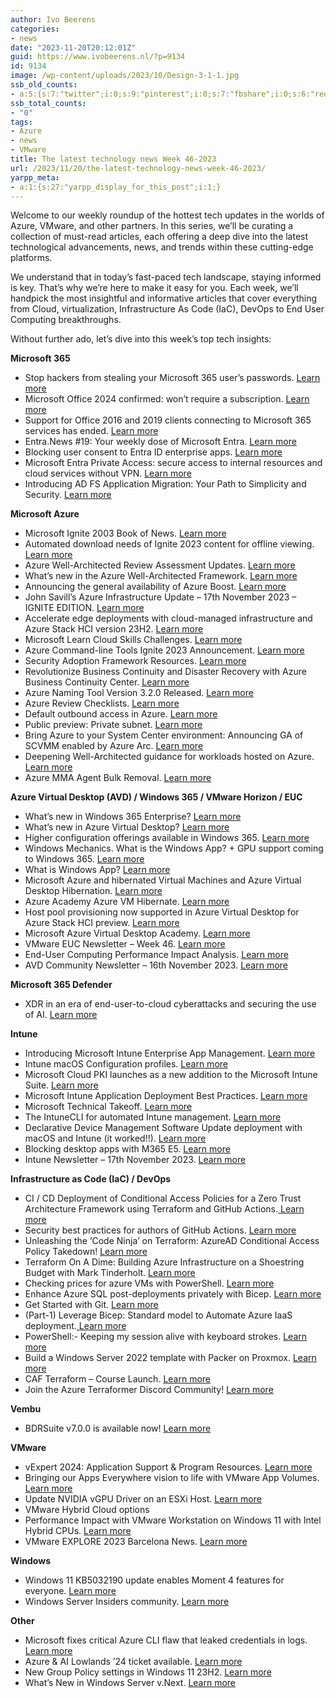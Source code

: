 ```yaml
---
author: Ivo Beerens
categories:
- news
date: "2023-11-20T20:12:01Z"
guid: https://www.ivobeerens.nl/?p=9134
id: 9134
image: /wp-content/uploads/2023/10/Design-3-1-1.jpg
ssb_old_counts:
- a:5:{s:7:"twitter";i:0;s:9:"pinterest";i:0;s:7:"fbshare";i:0;s:6:"reddit";i:0;s:6:"tumblr";N;}
ssb_total_counts:
- "0"
tags:
- Azure
- news
- VMware
title: The latest technology news Week 46-2023
url: /2023/11/20/the-latest-technology-news-week-46-2023/
yarpp_meta:
- a:1:{s:27:"yarpp_display_for_this_post";i:1;}
---
```


Welcome to our weekly roundup of the hottest tech updates in the worlds of Azure, VMware, and other partners. In this series, we’ll be curating a collection of must-read articles, each offering a deep dive into the latest technological advancements, news, and trends within these cutting-edge platforms.

We understand that in today’s fast-paced tech landscape, staying informed is key. That’s why we’re here to make it easy for you. Each week, we’ll handpick the most insightful and informative articles that cover everything from Cloud, virtualization, Infrastructure As Code (IaC), DevOps to End User Computing breakthroughs.

Without further ado, let’s dive into this week’s top tech insights:

**Microsoft 365**

- Stop hackers from stealing your Microsoft 365 user’s passwords. [Learn more](https://www.youtube.com/watch?v=tI1bdVohOK8)
- Microsoft Office 2024 confirmed: won’t require a subscription. [Learn more](https://www.ghacks.net/2023/11/13/microsoft-office-2024-confirmed-wont-require-a-subscription/)
- Support for Office 2016 and 2019 clients connecting to Microsoft 365 services has ended. [Learn more](https://techcommunity.microsoft.com/t5/office-end-of-support-blog/important-office-end-of-support-reminders/ba-p/3956142)
- Entra.News #19: Your weekly dose of Microsoft Entra. [Learn more](https://entra.news/p/entranews-19-your-weekly-dose-of)
- Blocking user consent to Entra ID enterprise apps. [Learn more](https://www.cswrld.com/2023/11/blocking-user-consent-to-entra-id-enterprise-apps/)
- Microsoft Entra Private Access: secure access to internal resources and cloud services without VPN. [Learn more](https://www.cloudcoffee.ch/microsoft-azure/microsoft-entra-private-access-secure-access-to-internal-resources-and-cloud-services-without-vpn/?utm_source=substack&utm_medium=email)
- Introducing AD FS Application Migration: Your Path to Simplicity and Security. [Learn more](https://techcommunity.microsoft.com/t5/security-compliance-and-identity/introducing-ad-fs-application-migration-your-path-to-simplicity/ba-p/3980232)

**Microsoft Azure**

- Microsoft Ignite 2003 Book of News. [Learn more](https://news.microsoft.com/ignite-2023-book-of-news/)
- Automated download needs of Ignite 2023 content for offline viewing. [Learn more](https://twitter.com/mderooij/status/1724958196379365669)
- Azure Well-Architected Review Assessment Updates. [Learn more](https://techcommunity.microsoft.com/t5/azure-architecture-blog/azure-well-architected-review-assessment-updates/ba-p/3981023?WT.mc_id=tozimmergren&utm_campaign=zimmergren&utm_medium=linkedin&utm_source=zimmergren)
- What’s new in the Azure Well-Architected Framework. [Learn more](https://www.thomasmaurer.ch/2023/11/whats-new-in-the-well-architected-framework/)
- Announcing the general availability of Azure Boost. [Learn more](https://techcommunity.microsoft.com/t5/azure-infrastructure-blog/announcing-the-general-availability-of-azure-boost/ba-p/3981384)
- John Savill’s Azure Infrastructure Update – 17th November 2023 – IGNITE EDITION. [Learn more](https://www.youtube.com/watch?v=GOVygy-USQQ)
- Accelerate edge deployments with cloud-managed infrastructure and Azure Stack HCI version 23H2. [Learn more](https://techcommunity.microsoft.com/t5/azure-stack-blog/accelerate-edge-deployments-with-cloud-managed-infrastructure/ba-p/3982951)
- Microsoft Learn Cloud Skills Challenges. [Learn more](https://www.microsoft.com/en-US/cloudskillschallenge/ignite/registration/2023?ocid=ignite23_CSCTwitter_organicsocial_wwl)
- Azure Command-line Tools Ignite 2023 Announcement. [Learn more](https://techcommunity.microsoft.com/t5/azure-tools-blog/azure-command-line-tools-ignite-2023-announcement/ba-p/3984502)
- Security Adoption Framework Resources. [Learn more](https://learn.microsoft.com/en-us/security/ciso-workshop/adoption)
- Revolutionize Business Continuity and Disaster Recovery with Azure Business Continuity Center. [Learn more](https://techcommunity.microsoft.com/t5/azure-storage-blog/revolutionize-business-continuity-and-disaster-recovery-with/ba-p/3980387)
- Azure Naming Tool Version 3.2.0 Released. [Learn more](https://github.com/mspnp/AzureNamingTool/wiki/v3.2.0)
- Azure Review Checklists. [Learn more](https://github.com/Azure/review-checklists)
- Default outbound access in Azure. [Learn more](https://learn.microsoft.com/en-us/azure/virtual-network/ip-services/default-outbound-access)
- Public preview: Private subnet. [Learn more](https://azure.microsoft.com/en-ca/updates/public-preview-private-subnet/?wt.mc_id=AZ-MVP-5000436)
- Bring Azure to your System Center environment: Announcing GA of SCVMM enabled by Azure Arc. [Learn more](https://techcommunity.microsoft.com/t5/azure-arc-blog/bring-azure-to-your-system-center-environment-announcing-ga-of/ba-p/3984063)
- Deepening Well-Architected guidance for workloads hosted on Azure. [Learn more](https://techcommunity.microsoft.com/t5/azure-architecture-blog/deepening-well-architected-guidance-for-workloads-hosted-on/ba-p/3979168?WT.mc_id=AZ-MVP-5004750)
- Azure MMA Agent Bulk Removal. [Learn more](https://techcommunity.microsoft.com/t5/core-infrastructure-and-security/azure-mma-agent-bulk-removal/ba-p/3980631?WT.mc_id=DT-MVP-5001664)

**Azure Virtual Desktop (AVD) / Windows 365 / VMware Horizon / EUC**

- What’s new in Windows 365 Enterprise? [Learn more](https://learn.microsoft.com/en-us/windows-365/enterprise/whats-new)
- What’s new in Azure Virtual Desktop? [Learn more](https://learn.microsoft.com/en-us/azure/virtual-desktop/whats-new#november-2023)
- Higher configuration offerings available in Windows 365. [Learn more](https://techcommunity.microsoft.com/t5/windows-it-pro-blog/higher-configuration-offerings-available-in-windows-365/ba-p/3968118)
- Windows Mechanics. What is the Windows App? + GPU support coming to Windows 365. [Learn more](https://youtu.be/GKbHDIuZPNA?si=8r1_xEE5yZB2CyTu)
- What is Windows App? [Learn more](https://learn.microsoft.com/en-us/windows-app/overview)
- Microsoft Azure and hibernated Virtual Machines and Azure Virtual Desktop Hibernation. [Learn more](https://blog.itprocloud.de/AVD-Azure-Virtual-Desktop-Hibernation-Hibernate-VM-Session-Host/)
- Azure Academy Azure VM Hibernate. [Learn more](https://youtu.be/WOc0HvDeNOQ?si=kQrmnw7MNBwDgxWH)
- Host pool provisioning now supported in Azure Virtual Desktop for Azure Stack HCI preview. [Learn more](https://techcommunity.microsoft.com/t5/azure-virtual-desktop-blog/host-pool-provisioning-now-supported-in-azure-virtual-desktop/ba-p/3983124)
- Microsoft Azure Virtual Desktop Academy. [Learn more](https://microsoft.github.io/PartnerResources/skilling/microsoft-infrastructure-academy/avd)
- VMware EUC Newsletter – Week 46. [Learn more](https://blog.simonelberts.nl/2023/11/vmware-euc-newsletter-week-46.html)
- End-User Computing Performance Impact Analysis. [Learn more](https://portal.nutanix.com/page/documents/solutions/details?targetId=TN-2113-Windows-10-Performance-Impact:TN-2113-Windows-10-Performance-Impact)
- AVD Community Newsletter – 16th November 2023. [Learn more](https://avdcommunity.com/avd-community-newsletter-16th-november-2023/)

**Microsoft 365 Defender**

- XDR in an era of end-user-to-cloud cyberattacks and securing the use of AI. [Learn more](https://techcommunity.microsoft.com/t5/microsoft-defender-xdr-blog/ignite-news-xdr-in-an-era-of-end-user-to-cloud-cyberattacks-and/ba-p/3982002)

**Intune**

- Introducing Microsoft Intune Enterprise App Management. [Learn more](https://techcommunity.microsoft.com/t5/microsoft-intune-blog/introducing-microsoft-intune-enterprise-app-management/ba-p/3981044)
- Intune macOS Configuration profiles. [Learn more](https://move2modern.uk/index.php/quicklinks/macos-configuration-profiles/)
- Microsoft Cloud PKI launches as a new addition to the Microsoft Intune Suite. [Learn more](https://techcommunity.microsoft.com/t5/microsoft-intune-blog/microsoft-cloud-pki-launches-as-a-new-addition-to-the-microsoft/ba-p/3982830?utm_source=dlvr.it&utm_medium=twitter)
- Microsoft Intune Application Deployment Best Practices. [Learn more](https://www.vansurksum.com/2023/11/16/microsoft-intune-application-deployment-best-practices/)
- Microsoft Technical Takeoff. [Learn more](https://techcommunity.microsoft.com/t5/tech-community-live/microsoft-technical-takeoff/ev-p/3968237)
- The IntuneCLI for automated Intune management. [Learn more](https://rozemuller.com/the-intunecli-for-automated-intune-management/)
- Declarative Device Management Software Update deployment with macOS and Intune (it worked!!). [Learn more](https://youtu.be/OZhOM0h5Ofg?si=rH8ps9cG-wOjFUGu)
- Blocking desktop apps with M365 E5. [Learn more](https://longbeach.cloud/2023/11/06/blocking-desktop-apps-with-m365-e5/)
- Intune Newsletter – 17th November 2023. [Learn more](https://andrewstaylor.com/2023/11/17/intune-newsletter-17th-november-2023/)

**Infrastructure as Code (IaC) / DevOps**

- CI / CD Deployment of Conditional Access Policies for a Zero Trust Architecture Framework using Terraform and GitHub Actions.[ Learn more](https://suryendub.github.io/2023-11-09-ca-zero-trust-terraform/)
- Security best practices for authors of GitHub Actions. [Learn more](https://github.blog/2023-11-16-security-best-practices-for-authors-of-github-actions/)
- Unleashing the ‘Code Ninja’ on Terraform: AzureAD Conditional Access Policy Takedown! [Learn more](https://www.youtube.com/watch?v=j7PfxC0mlYo)
- Terraform On A Dime: Building Azure Infrastructure on a Shoestring Budget with Mark Tinderholt. [Learn more](https://youtu.be/YveccjG4AFU?si=SUSVsdDmtzLe-Aua)
- Checking prices for azure VMs with PowerShell. [Learn more](https://leeejeffries.com/checking-prices-for-azure-vms-with-powershell)
- Enhance Azure SQL post-deployments privately with Bicep. [Learn more](https://medium.com/@gijsreijn/enhance-azure-sql-post-deployments-privately-with-bicep-21a14d5a5807)
- Get Started with Git. [Learn more](https://techcommunity.microsoft.com/t5/educator-developer-blog/get-started-with-git/ba-p/3983278?WT.mc_id=DT-MVP-5001664)
- (Part-1) Leverage Bicep: Standard model to Automate Azure IaaS deployment.[ Learn more](https://techcommunity.microsoft.com/t5/azure-infrastructure-blog/part-1-leverage-bicep-standard-model-to-automate-azure-iaas/ba-p/3804348?wt.mc_id=AZ-MVP-5000436)
- PowerShell:- Keeping my session alive with keyboard strokes. [Learn more](https://everything-powershell.com/powershell-keeping-my-session-alive-with-keyboard-strokes/)
- Build a Windows Server 2022 template with Packer on Proxmox. [Learn more](https://github.com/EnsoIT/packer-windows-proxmox)
- CAF Terraform – Course Launch. [Learn more](https://youtu.be/IAHo2ASsuhg?si=nME0Q9g-h_SdC9h5)
- Join the Azure Terraformer Discord Community! [Learn more](https://discord.com/invite/RQbVChJA)

**Vembu**

- BDRSuite v7.0.0 is available now! [Learn more](https://www.bdrsuite.com/vembu-bdr-suite-release-notes/)

**VMware**

- vExpert 2024: Application Support &amp; Program Resources. [Learn more](https://blogs.vmware.com/vexpert/2023/11/16/vexpert-2024-application-support-program-resources/)
- Bringing our Apps Everywhere vision to life with VMware App Volumes. [Learn more](https://blogs.vmware.com/euc/2023/08/bringing-our-apps-everywhere-vision-to-life-with-vmware-app-volumes.html)
- Update NVIDIA vGPU Driver on an ESXi Host. [Learn more](https://virtual-graveyard.com/2023/11/12/update-nvidia-vgpu-driver-on-an-esxi-host/)
- VMware Hybrid Cloud options
- Performance Impact with VMware Workstation on Windows 11 with Intel Hybrid CPUs. [Learn more](https://williamlam.com/2023/11/heads-up-performance-impact-with-vmware-workstation-on-windows-11-with-intel-hybrid-cpus.html)
- VMware EXPLORE 2023 Barcelona News. [Learn more](https://www.vladan.fr/vmware-explore-2023-barcelona-news/)

**Windows**

- Windows 11 KB5032190 update enables Moment 4 features for everyone. [Learn more](https://www.bleepingcomputer.com/news/microsoft/windows-11-kb5032190-update-enables-moment-4-features-for-everyone/)
- Windows Server Insiders community. [Learn more](https://techcommunity.microsoft.com/t5/windows-server-insiders/bd-p/WindowsServerInsiders)

**Other**

- Microsoft fixes critical Azure CLI flaw that leaked credentials in logs. [Learn more](https://www.bleepingcomputer.com/news/microsoft/microsoft-fixes-critical-azure-cli-flaw-that-leaked-credentials-in-logs/)
- Azure &amp; AI Lowlands ’24 ticket available. [Learn more](https://azurelowlands.com/)
- New Group Policy settings in Windows 11 23H2. [Learn more](https://4sysops.com/archives/new-group-policy-settings-in-windows-11-23h2/)
- What’s New in Windows Server v.Next. [Learn more](https://ignite.microsoft.com/en-US/sessions/f3901190-1154-45e3-9726-d2498c26c2c9?source=sessions)

